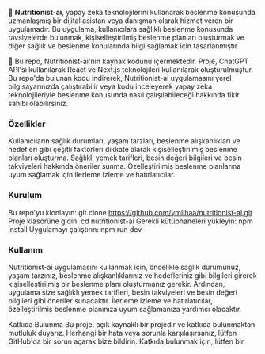 🥑 **Nutritionist-ai**, yapay zeka teknolojilerini kullanarak beslenme konusunda uzmanlaşmış bir dijital asistan veya danışman olarak hizmet veren bir uygulamadır. Bu uygulama, kullanıcılara sağlıklı beslenme konusunda tavsiyelerde bulunmak, kişiselleştirilmiş beslenme planları oluşturmak ve diğer sağlık ve beslenme konularında bilgi sağlamak için tasarlanmıştır.
>
📝 Bu repo, Nutritionist-ai'nin kaynak kodunu içermektedir. Proje, ChatGPT API'si kullanılarak React ve Next.js teknolojileri kullanılarak oluşturulmuştur. Bu repo'da bulunan kodu indirerek, Nutritionist-ai uygulamasını yerel bilgisayarınızda çalıştırabilir veya kodu inceleyerek yapay zeka teknolojileriyle beslenme konusunda nasıl çalışılabileceği hakkında fikir sahibi olabilirsiniz.
>
### Özellikler
Kullanıcıların sağlık durumları, yaşam tarzları, beslenme alışkanlıkları ve hedefleri gibi çeşitli faktörleri dikkate alarak kişiselleştirilmiş beslenme planları oluşturma.
Sağlıklı yemek tarifleri, besin değeri bilgileri ve besin takviyeleri hakkında öneriler sunma.
Özelleştirilmiş beslenme planlarına uyum sağlamak için ilerleme izleme ve hatırlatıcılar.
### Kurulum
Bu repo'yu klonlayın: git clone https://github.com/ymlihaa/nutritionist-ai.git
Proje klasörüne gidin: cd nutritionist-ai
Gerekli kütüphaneleri yükleyin: npm install
Uygulamayı çalıştırın: npm run dev
### Kullanım
Nutritionist-ai uygulamasını kullanmak için, öncelikle sağlık durumunuz, yaşam tarzınız, beslenme alışkanlıklarınız ve hedefleriniz gibi bilgileri girerek kişiselleştirilmiş bir beslenme planı oluşturmanız gerekir. Ardından, uygulama size sağlıklı yemek tarifleri, besin takviyeleri ve besin değeri bilgileri gibi öneriler sunacaktır. İlerleme izleme ve hatırlatıcılar, özelleştirilmiş beslenme planınıza uyum sağlamanıza yardımcı olacaktır.

Katkıda Bulunma
Bu proje, açık kaynaklı bir projedir ve katkıda bulunmaktan mutluluk duyarız. Herhangi bir hata veya sorunla karşılaşırsanız, lütfen GitHub'da bir sorun açarak bize bildirin. Katkıda bulunmak için, lütfen bir